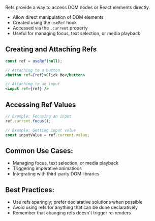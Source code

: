 Refs provide a way to access DOM nodes or React elements directly.

- Allow direct manipulation of DOM elements
- Created using the `useRef` hook
- Accessed via the `.current` property
- Useful for managing focus, text selection, or media playback

## Creating and Attaching Refs

```jsx
const ref = useRef(null);

// Attaching to a button
<button ref={ref}>Click Me</button>

// Attaching to an input
<input ref={ref} />
```

## Accessing Ref Values

```jsx
// Example: Focusing an input
ref.current.focus();

// Example: Getting input value
const inputValue = ref.current.value;
```

## Common Use Cases:

- Managing focus, text selection, or media playback
- Triggering imperative animations
- Integrating with third-party DOM libraries

## Best Practices:

- Use refs sparingly; prefer declarative solutions when possible
- Avoid using refs for anything that can be done declaratively
- Remember that changing refs doesn't trigger re-renders